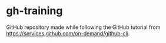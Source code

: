 # gh-training
GitHub repository made while following the GitHub tutorial from https://services.github.com/on-demand/github-cli.
